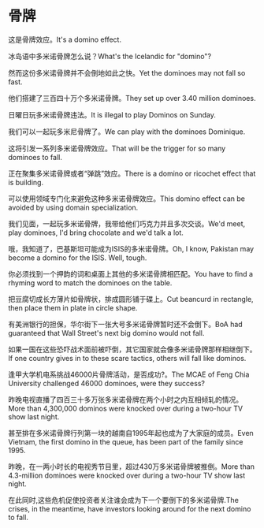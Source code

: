 # 骨牌

<p><span class="chinese">这是骨牌效应。</span><span class="english">It's a domino effect.</span></p>

<p><span class="chinese">冰岛语中多米诺骨牌怎么说？</span><span class="english">What's the Icelandic for "domino"?</span></p>

<p><span class="chinese">然而这份多米诺骨牌并不会倒地如此之快。</span><span class="english">Yet the dominoes may not fall so fast.</span></p>

<p><span class="chinese">他们搭建了三百四十万个多米诺骨牌。</span><span class="english">They set up over 3.40 million dominoes.</span></p>

<p><span class="chinese">日曜日玩多米诺骨牌违法。</span><span class="english">It is illegal to play Dominos on Sunday.</span></p>

<p><span class="chinese">我们可以一起玩多米尼骨牌了。</span><span class="english">We can play with the dominoes Dominique.</span></p>

<p><span class="chinese">这将引发一系列多米诺骨牌效应。</span><span class="english">That will be the trigger for so many dominoes to fall.</span></p>

<p><span class="chinese">正在聚集多米诺骨牌或者“弹跳”效应。</span><span class="english">There is a domino or ricochet effect that is building.</span></p>

<p><span class="chinese">可以使用领域专门化来避免这种多米诺骨牌效应。</span><span class="english">This domino effect can be avoided by using domain specialization.</span></p>

<p><span class="chinese">我们见面，一起玩多米诺骨牌，我带给他们巧克力并且多次交谈。</span><span class="english">We'd meet, play dominoes, I'd bring chocolate and we'd talk a lot.</span></p>

<p><span class="chinese">哦，我知道了，巴基斯坦可能成为ISIS的多米诺骨牌。</span><span class="english">Oh, I know, Pakistan may become a domino for the ISIS. Well, tough.</span></p>

<p><span class="chinese">你必须找到一个押韵的词和桌面上其他的多米诺骨牌相匹配。</span><span class="english">You have to find a rhyming word to match the dominoes on the table.</span></p>

<p><span class="chinese">把豆腐切成长方薄片如骨牌状，排成圆形铺于碟上。</span><span class="english">Cut beancurd in rectangle, then place them in plate in circle shape.</span></p>

<p><span class="chinese">有美洲银行的担保，华尔街下一张大号多米诺骨牌暂时还不会倒下。</span><span class="english">BoA had guaranteed that Wall Street's next big domino would not fall.</span></p>

<p><span class="chinese">如果一国在这些恐吓战术面前被吓倒，其它国家就会像多米诺骨牌那样相继倒下。</span><span class="english">If one country gives in to these scare tactics, others will fall like dominos.</span></p>

<p><span class="chinese">逢甲大学机电系挑战46000片骨牌活动，是否成功?。</span><span class="english">The MCAE of Feng Chia University challenged 46000 dominoes, were they success?</span></p>

<p><span class="chinese">昨晚电视直播了四百三十多万张多米诺骨牌在两个小时之内互相倾轧的情况。</span><span class="english">More than 4,300,000 dominos were knocked over during a two-hour TV show last night.</span></p>

<p><span class="chinese">甚至排在多米诺骨牌行列第一块的越南自1995年起也成为了大家庭的成员。</span><span class="english">Even Vietnam, the first domino in the queue, has been part of the family since 1995.</span></p>

<p><span class="chinese">昨晚，在一两小时长的电视秀节目里，超过430万多米诺骨牌被推倒。</span><span class="english">More than 4.3-million dominoes were knocked over during a two-hour TV show last night.</span></p>

<p><span class="chinese">在此同时,这些危机促使投资者关注谁会成为下一个要倒下的多米诺骨牌.</span><span class="english">The crises, in the meantime, have investors looking around for the next domino to fall.</span></p>

